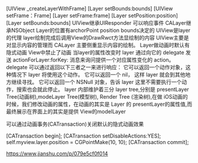 
[UIView _createLayerWithFrame]
[Layer setBounds:bounds]
[UIView setFrame：Frame]
[Layer setFrame:frame]
[Layer setPosition:position]
[Layer setBounds:bounds]
    UIView继承UIResponder 可以响应事件
    CALayer继承NSObject
    Layer的位置有archorPoint position bounds决定的
    UIView是layer的代理  layer绘制完成后调用View的DrawRwct方法显绘制的内容
    UIView主要是对显示内容的管理而 CALayer 主要侧重显示内容的绘制。
    Layer做动画时默认有隐式动画 View中禁止了动画
    当layer的属性改变时 layer 通过向它的 delegate 发送 actionForLayer:forKey: 消息来询问提供一个对应属性变化的 action。delegate 可以通过返回以下三者之一来进行响应：
    它可以返回一个动作对象，这种情况下 layer 将使用这个动作。
    它可以返回一个 nil， 这样 layer 就会到其他地方继续寻找。
    它可以返回一个 NSNull 对象，告诉 layer 这里不需要执行一个动作，搜索也会就此停止。
    layer 内部维护着三分 layer tree,分别是 presentLayer Tree(动画树),modeLayer Tree(模型树), Render Tree (渲染树),在做 iOS动画的时候，我们修改动画的属性，在动画的其实是 Layer 的 presentLayer的属性值,而最终展示在界面上的其实是提供 View的modelLayer

可以通过动画事务(CATransaction)关闭默认的隐式动画效果

 [CATransaction begin];
 [CATransaction setDisableActions:YES];
 self.myview.layer.position = CGPointMake(10, 10);
 [CATransaction commit];


https://www.jianshu.com/p/079e5cf0f014
